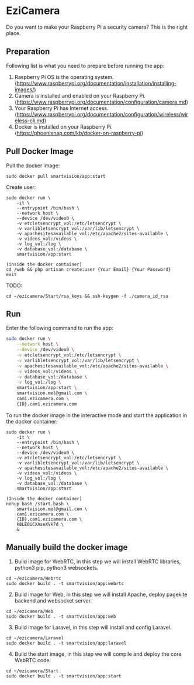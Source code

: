 # EziCamera
Do you want to make your Raspberry Pi a security camera?  This is the right place.

## Preparation
Following list is what you need to prepare before running the app: 
1. Raspberry Pi OS is the operating system. (https://www.raspberrypi.org/documentation/installation/installing-images/)
2. Camera is installed and enabled on your Raspberry Pi. (https://www.raspberrypi.org/documentation/configuration/camera.md)
2. Your Raspberry Pi has Internet access. (https://www.raspberrypi.org/documentation/configuration/wireless/wireless-cli.md)
3. Docker is installed on your Raspberry Pi. (https://phoenixnap.com/kb/docker-on-raspberry-pi)

## Pull Docker Image
Pull the docker image:
```
sudo docker pull smartvision/app:start
```
Create user:
```
sudo docker run \
    -it \
    --entrypoint /bin/bash \
    --network host \
    --device /dev/video0 \
    -v etcletsencrypt_vol:/etc/letsencrypt \
    -v varlibletsencrypt_vol:/var/lib/letsencrypt \
    -v apachesitesavailable_vol:/etc/apache2/sites-available \
    -v videos_vol:/videos \
    -v log_vol:/log \
    -v database_vol:/database \
    smartvision/app:start
    
(inside the docker container)
cd /web && php artisan create:user {Your Email} {Your Password}
exit
```
TODO:
```
cd ~/ezicamera/Start/rsa_keys && ssh-keygen -f ./camera_id_rsa
```
## Run
Enter the following command to run the app:
```bash
sudo docker run \
    --network host \
    --device /dev/video0 \
    -v etcletsencrypt_vol:/etc/letsencrypt \
    -v varlibletsencrypt_vol:/var/lib/letsencrypt \
    -v apachesitesavailable_vol:/etc/apache2/sites-available \
    -v videos_vol:/videos \
    -v database_vol:/database \
    -v log_vol:/log \
    smartvision/app:start \
    smartvision.mel@gmail.com \
    cam1.ezicamera.com \
    {ID}.cam1.ezicamera.com
```
To run the docker image in the interactive mode and start the application in the docker container:
```
sudo docker run \
    -it \
    --entrypoint /bin/bash \
    --network host \
    --device /dev/video0 \
    -v etcletsencrypt_vol:/etc/letsencrypt \
    -v varlibletsencrypt_vol:/var/lib/letsencrypt \
    -v apachesitesavailable_vol:/etc/apache2/sites-available \
    -v videos_vol:/videos \
    -v log_vol:/log \
    -v database_vol:/database \
    smartvision/app:start

(Inside the docker container)
nohup bash /start.bash \
    smartvision.mel@gmail.com \
    cam1.ezicamera.com \
    {ID}.cam1.ezicamera.com \
    k8LE0iCXAseXVk7d \
    &
```

## Manually build the docker image
1. Build image for WebRTC, in this step we will install WebRTC libraries, python3 pip, python3 websockets.
```
cd ~/ezicamera/Webrtc
sudo docker build . -t smartvision/app:webrtc
```
2. Build image for Web, in this step we will install Apache, deploy pagekite backend and websocket server.
```
cd ~/ezicamera/Web
sudo docker build . -t smartvision/app:web
```
3. Build image for Laravel, in this step will install and config Laravel.
```
cd ~/ezicamera/Laravel
sudo docker build . -t smartvision/app:laravel
```
4. Build the start image, in this step we will compile and deploy the core WebRTC code.
```
cd ~/ezicamera/Start
sudo docker build . -t smartvision/app:start
```
